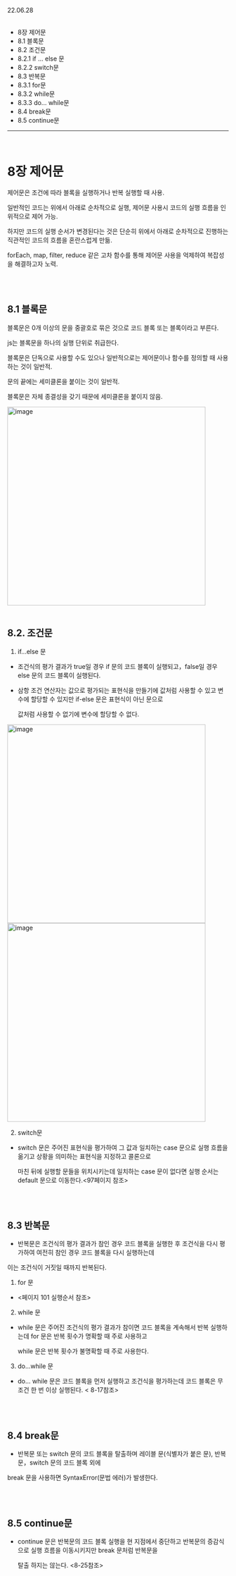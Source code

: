 22.06.28
<br/>
<br/>
- 8장 제어문
- 8.1 블록문
- 8.2 조건문
- 8.2.1 if ... else 문
- 8.2.2 switch문
- 8.3 반복문
- 8.3.1 for문
- 8.3.2 while문
- 8.3.3 do... while문
- 8.4 break문
- 8.5 continue문


<hr/>
<br/>

# 8장 제어문

제어문은 조건에 따라 블록을 실행하거나 반복 실행할 때 사용.

일반적인 코드는 위에서 아래로 순차적으로 실행, 제어문 사용시 코드의 실행 흐름을 인위적으로 제어 가능.

하지만 코드의 실행 순서가 변경된다는 것은 단순히 위에서 아래로 순차적으로 진행하는 직관적인 코드의 흐름을 혼란스럽게 만듦.

forEach, map, filter, reduce 같은 고차 함수를 통해 제어문 사용을 억제하여 복잡성을 해결하고자 노력.

<br/>
<br/>

## 8.1 블록문

블록문은 0개 이상의 문을 중괄호로 묶은 것으로 코드 블록 또는 블록이라고 부른다.

js는 블록문을 하나의 실행 단위로 취급한다.

블록문은 단독으로 사용할 수도 있으나 일반적으로는 제어문이나 함수를 정의할 때 사용하는 것이 일반적.

문의 끝에는 세미클론을 붙이는 것이 일반적. 

블록문은 자체 종결성을 갖기 때문에 세미클론을 붙이지 않음.

<img width="451" alt="image" src="https://user-images.githubusercontent.com/96029064/175307430-d8877160-4b49-4893-9f1b-ed4e8619ab0b.png">


<br/>
<br/>

## 8.2. 조건문

1) if...else 문
 - 조건식의 평가 결과가 true일 경우 if 문의 코드 블록이 실행되고，false일 경우 else 문의 코드 블록이 실행된다.

 - 삼항 조건 연산자는 값으로 평가되는 표현식을 만들기에 값처럼 사용할 수 있고 변수에 할당할 수 있지만 if-else 문은 표현식이 아닌 문으로
 
   값처럼 사용할 수 없기에 변수에 할당할 수 없다.

<img width="451" alt="image" src="https://user-images.githubusercontent.com/96029064/175308788-2f27c9f0-4dad-4d1a-99c6-a43c9e1f6e8e.png">

<img width="451" alt="image" src="https://user-images.githubusercontent.com/96029064/175308854-83ee6a7e-e8cf-4e10-8445-5ce62092aeb6.png">

2) switch문

 - switch 문은 주어진 표현식을 평가하여 그 값과 일치하는 case 문으로 실행 흐름을 옮기고 상황을 의미하는 표현식을 지정하고 콜론으로 
 
   마친 뒤에 실행할 문들을 위치시키는데 일치하는 case 문이 없다면 실행 순서는 default 문으로 이동한다.<97페이지 참조>

<br/>
<br/>

## 8.3 반복문

 - 반복문은 조건식의 평가 결과가 참인 경우 코드 블록을 실행한 후 조건식을 다시 평가하여 여전히 참인 경우 코드 블록을 다시 실행하는데

 이는 조건식이 거짓일 때까지 반복된다.

1) for 문

- <페이지 101 실행순서 참조>

2) while 문

- while 문은 주어진 조건식의 평가 결과가 참이면 코드 블록을 계속해서 반복 실행하는데 for 문은 반복 횟수가 명확할 때 주로 사용하고

  while 문은 반복 횟수가 불명확할 때 주로 사용한다.

3) do...while 문

- do... while 문은 코드 블록을 먼저 실행하고 조건식을 평가하는데 코드 블록은 무조건 한 번 이상 실행된다. < 8-17참조>

<br/>
<br/>

## 8.4 break문

- 반복문 또는 switch 문의 코드 블록을 탈출하며 레이블 문(식별자가 붙은 문), 반복문，switch 문의 코드 블록 외에

 break 문을 사용하면 SyntaxError(문법 에러)가 발생한다.

<br/>
<br/>

## 8.5 continue문

- continue 문은 반복문의 코드 블록 실행을 현 지점에서 중단하고 반복문의 증감식으로 실행 흐름을 이동시키지만 break 문처럼 반복문을

  탈출 하지는 않는다. <8-25참조>
